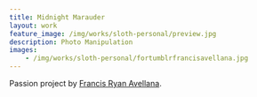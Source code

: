 ```yaml
---
title: Midnight Marauder
layout: work
feature_image: /img/works/sloth-personal/preview.jpg
description: Photo Manipulation
images:
    - /img/works/sloth-personal/fortumblrfrancisavellana.jpg
---
```

Passion project by [Francis Ryan Avellana](https://www.behance.net/francisavellana).
